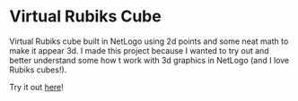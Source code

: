 # Virtual Rubiks Cube
Virtual Rubiks cube built in NetLogo using 2d points and some neat math to make it appear 3d. I made this project because I wanted to try out and better understand some how t work with 3d graphics in NetLogo (and I love Rubiks cubes!).

Try it out [here](https://123xxgamer.github.io/rubiks-cube-sim/rubiksCube.html)!
